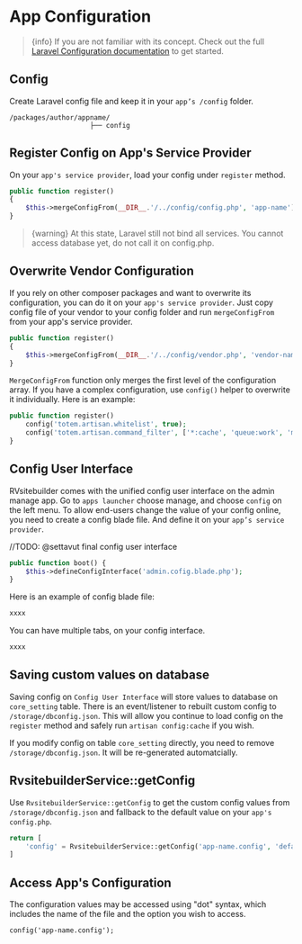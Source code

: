 # App Configuration

> {info} If you are not familiar with its concept. Check out the full [Laravel Configuration documentation](https://laravel.com/docs/master/configuration) to get started. 


## Config 

Create Laravel config file and keep it in your `app’s /config` folder. 
```
/packages/author/appname/
                    ├── config
```

## Register Config on App's Service Provider

On your `app's service provider`, load your config under `register` method. 

```php
public function register()
{
    $this->mergeConfigFrom(__DIR__.'/../config/config.php', 'app-name'); 
}
```
> {warning} At this state, Laravel still not bind all services. You cannot access database yet, do not call it on config.php.


## Overwrite Vendor Configuration

If you rely on other composer packages and want to overwrite its configuration, you can do it on your `app's service provider`. Just copy config file of your vendor to your config folder and run `mergeConfigFrom` from your app's service provider.

```php
public function register()
{
    $this->mergeConfigFrom(__DIR__.'/../config/vendor.php', 'vendor-name');
}
```

`MergeConfigFrom` function only merges the first level of the configuration array. If you have a complex configuration, use `config()` helper to overwrite it individually. Here is an example:

```php
public function register()
    config('totem.artisan.whitelist', true);
    config('totem.artisan.command_filter', ['*:cache', 'queue:work', 'medialibrary:*']);
}
```


## Config User Interface 

RVsitebuilder comes with the unified config user interface on the admin manage app. Go to `apps launcher` choose manage, and choose `config` on the left menu. To allow end-users change the value of your config online, you need to create a config blade file. And define it on your `app’s service provider`.

//TODO: @settavut final config user interface 

```php
public function boot() { 
    $this->defineConfigInterface('admin.cofig.blade.php');
}
```

Here is an example of config blade file:
```php
xxxx
```

You can have multiple tabs, on your config interface.
```php
xxxx
```

## Saving custom values on database

Saving config on `Config User Interface` will store values to database on `core_setting` table. There is an event/listener to rebuilt custom config to  `/storage/dbconfig.json`. This will allow you continue to load config on the `register` method and safely run `artisan config:cache` if you wish.

If you modify config on table `core_setting` directly, you need to remove `/storage/dbconfig.json`. It will be re-generated automatcially.

## RvsitebuilderService::getConfig

Use `RvsitebuilderService::getConfig` to get the custom config values from `/storage/dbconfig.json` and fallback to the default value on your `app's config.php`.

```php
return [
    'config' = RvsitebuilderService::getConfig('app-name.config', 'defaultValue') 
]
```

 
## Access App's Configuration

The configuration values may be accessed using "dot" syntax, which includes the name of the file and the option you wish to access. 

```
config('app-name.config');
```


